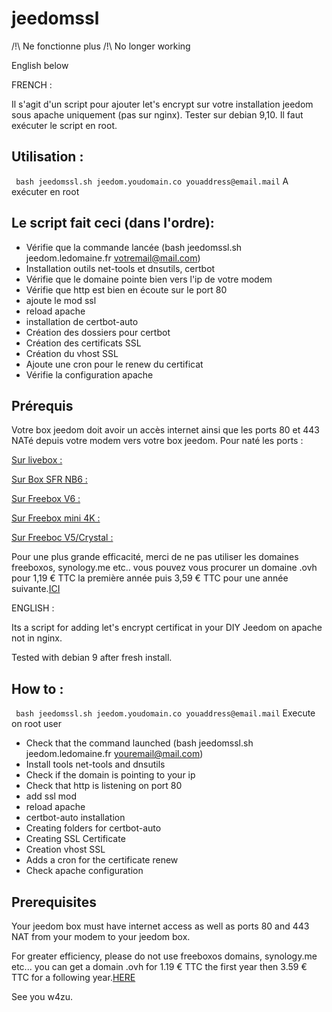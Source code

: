 # jeedomssl
/!\ Ne fonctionne plus
/!\ No longer working


English below

FRENCH : 

Il s'agit d'un script pour ajouter let's encrypt sur votre installation jeedom sous apache uniquement (pas sur nginx).
Tester sur debian 9,10.
Il faut exécuter le script en root.

## Utilisation  : 
``` bash jeedomssl.sh jeedom.youdomain.co youaddress@email.mail```
A exécuter en root 

## Le script fait ceci (dans l'ordre): 
* Vérifie que la commande lancée (bash jeedomssl.sh jeedom.ledomaine.fr  votremail@mail.com)
* Installation outils net-tools et dnsutils, certbot
* Vérifie que le domaine pointe bien vers l'ip de votre modem
* Vérifie que http est bien en écoute sur le port 80
* ajoute le mod ssl
* reload apache
* installation de certbot-auto
* Création des dossiers pour certbot
* Création des certificats SSL
* Création du vhost SSL
* Ajoute une cron pour le renew du certificat
* Vérifie la configuration apache

## Prérequis 
Votre box jeedom doit avoir un accès internet ainsi que les ports 80 et 443 NATé depuis votre modem vers votre box jeedom.
Pour naté les ports : 

[Sur livebox :](https://assistance.orange.fr/livebox-modem/toutes-les-livebox-et-modems/installer-et-utiliser/piloter-et-parametrer-votre-materiel/le-parametrage-avance-reseau-nat-pat-ip/configurer-des-regles-nat-pat/livebox-2-configurer-les-regles-nat-pour-l-utilisation-d-un-jeu-ou-d-une-application-serveur_18998-19118)

[Sur Box SFR NB6 :](https://assistance.sfr.fr/internet-et-box/box-nb6/heberger-site-box.html)

[Sur Freebox V6 :](https://www.cartelectronic.fr/blog/?p=2167)

[Sur Freebox mini 4K :](http://supertos.free.fr/supertos.php?page=1688)

[Sur Freeboc V5/Crystal :](http://supertos.free.fr/supertos.php?page=1686)

Pour une plus grande efficacité, merci de ne pas utiliser les domaines freeboxos, synology.me etc.. vous pouvez vous procurer un domaine .ovh pour 1,19 € TTC la première année puis 3,59 € TTC pour une année suivante.[ICI](https://www.ovh.com/fr/domaines/dotovh.xml)

ENGLISH  : 

Its a script for adding let's encrypt certificat in your DIY Jeedom on apache not in nginx.

Tested with debian 9 after fresh install.


## How to : 
``` bash jeedomssl.sh jeedom.youdomain.co youaddress@email.mail```
Execute on root user

* Check that the command launched (bash jeedomssl.sh jeedom.ledomaine.fr youremail@mail.com)
* Install tools net-tools and dnsutils
* Check if the domain is pointing to your ip 
* Check that http is listening on port 80
* add ssl mod
* reload apache
* certbot-auto installation
* Creating folders for certbot-auto
* Creating SSL Certificate
* Creation vhost SSL
* Adds a cron for the certificate renew
* Check apache configuration

## Prerequisites
Your jeedom box must have internet access as well as ports 80 and 443 NAT from your modem to your jeedom box. 

For greater efficiency, please do not use freeboxos domains, synology.me etc... you can get a domain .ovh for 1.19 € TTC the first year then 3.59 € TTC for a following year.[HERE](https://www.ovh.com/fr/domaines/dotovh.xml)


See you
w4zu.
